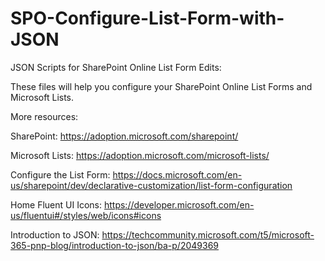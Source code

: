 # SPO-Configure-List-Form-with-JSON

JSON Scripts for SharePoint Online List Form Edits:

These files will help you configure your SharePoint Online List Forms and Microsoft Lists. 

More resources: 

SharePoint: https://adoption.microsoft.com/sharepoint/ 

Microsoft Lists: https://adoption.microsoft.com/microsoft-lists/ 

Configure the List Form: https://docs.microsoft.com/en-us/sharepoint/dev/declarative-customization/list-form-configuration 

Home Fluent UI Icons: https://developer.microsoft.com/en-us/fluentui#/styles/web/icons#icons 

Introduction to JSON: https://techcommunity.microsoft.com/t5/microsoft-365-pnp-blog/introduction-to-json/ba-p/2049369
